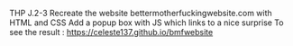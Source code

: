 THP J.2-3
  Recreate the website bettermotherfuckingwebsite.com with HTML and CSS
  Add a popup box with JS which links to a nice surprise
  To see the result : https://celeste137.github.io/bmfwebsite
